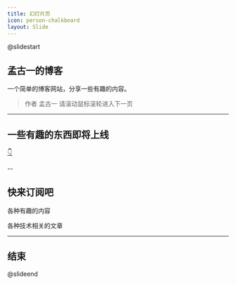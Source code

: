 ```yaml
---
title: 幻灯片页
icon: person-chalkboard
layout: Slide
---
```


<!-- markdownlint-disable MD024 MD033 MD051 -->

@slidestart

<!-- .slide: data-transition="slide" -->

## 孟古一的博客

<!-- .element: class="r-fit-text" -->

一个简单的博客网站，分享一些有趣的内容。

<!-- .element: class="r-fit-text" -->

> 作者 孟古一 请滚动鼠标滚轮进入下一页

---

<!-- .slide: data-transition="slide" data-auto-animate -->

## 一些有趣的东西即将上线

<!-- .element: class="r-fit-text" -->

[👇](#/1/1)

--

<!-- .slide: data-transition="slide" data-auto-animate -->

## 快来订阅吧

<!-- .element: class="r-fit-text" -->

各种有趣的内容

<!-- .element: class="fragment fade-in" -->

各种技术相关的文章

<!-- .element: class="fragment fade-in" -->

---

<!-- .slide: data-transition="slide" data-auto-animate -->

## 结束

@slideend
